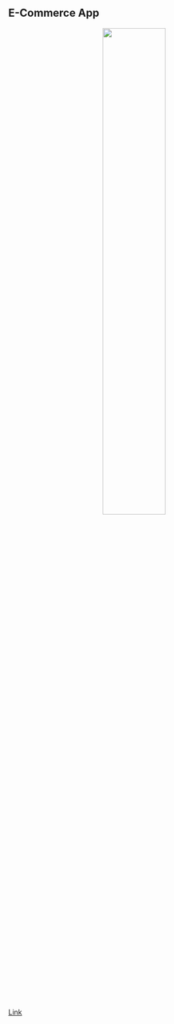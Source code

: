 ## E-Commerce App

<div align="center">

[<img src="https://img.youtube.com/vi/5NjZi0JmmuU/maxresdefault.jpg" width="50%">](https://youtu.be/5NjZi0JmmuU)

</div>

[Link](https://www.youtube.com/watch?v=5NjZi0JmmuU)
